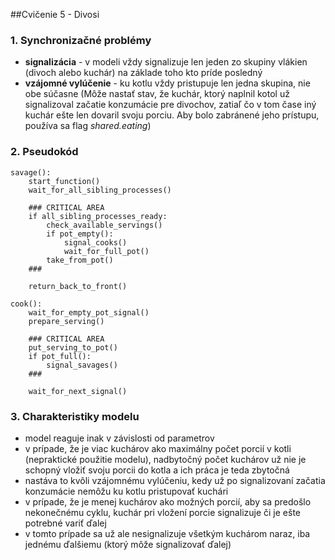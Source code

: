 ##Cvičenie 5 - Divosi

### 1. Synchronizačné problémy

- **signalizácia** - v modeli vždy signalizuje len jeden zo skupiny vlákien
 (divoch alebo kuchár) na základe toho kto príde posledný
- **vzájomné vylúčenie** - ku kotlu vždy pristupuje len jedna skupina, nie obe súčasne
(Môže nastať stav, že kuchár, ktorý naplnil kotol už signalizoval začatie konzumácie pre divochov,
zatiaľ čo v tom čase iný kuchár ešte len dovaril svoju porciu. Aby bolo zabránené jeho prístupu,
 používa sa flag *shared.eating*)


### 2. Pseudokód
```
savage():
    start_function()
    wait_for_all_sibling_processes()

    ### CRITICAL AREA
    if all_sibling_processes_ready:
        check_available_servings()
        if pot_empty():
            signal_cooks()
            wait_for_full_pot()
        take_from_pot()
    ###

    return_back_to_front()

cook():
    wait_for_empty_pot_signal()
    prepare_serving()

    ### CRITICAL AREA
    put_serving_to_pot()
    if pot_full():
        signal_savages()
    ###

    wait_for_next_signal()    
```

### 3. Charakteristiky modelu
 - model reaguje inak v závislosti od parametrov
 - v prípade, že je viac kuchárov ako maximálny počet porcií v kotli
  (nepraktické použitie modelu),
 nadbytočný počet kuchárov už nie je schopný vložiť svoju porcii do kotla a ich práca je teda zbytočná
 - nastáva to kvôli vzájomnému vylúčeniu, kedy už po signalizovaní začatia konzumácie nemôžu ku kotlu
  pristupovať kuchári 
 - v prípade, že je menej kuchárov ako možných porcií, aby sa predošlo nekonečnému cyklu,
 kuchár pri vložení porcie signalizuje či je ešte potrebné variť ďalej
 - v tomto prípade sa už ale nesignalizuje všetkým kuchárom naraz, iba jednému ďalšiemu
  (ktorý môže signalizovať ďalej)
 
